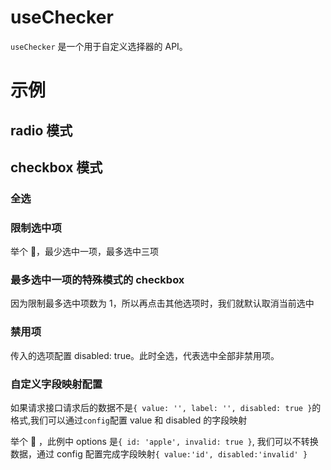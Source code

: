 # useChecker

`useChecker` 是一个用于自定义选择器的 API。

# 示例

## radio 模式

<demo src="./../demo/useChecker/DemoRadio.vue"></demo>

## checkbox 模式

### 全选

<demo src="./../demo/useChecker/DemoCheckBoxAll.vue"></demo>

### 限制选中项

举个 🌰，最少选中一项，最多选中三项

<demo src="./../demo/useChecker/DemoCheckBoxLimit.vue"></demo>

### 最多选中一项的特殊模式的 checkbox

因为限制最多选中项数为 1，所以再点击其他选项时，我们就默认取消当前选中

<demo src="./../demo/useChecker/DemoCheckBoxLimitOne.vue"></demo>

### 禁用项

传入的选项配置 disabled: true。此时全选，代表选中全部非禁用项。

<demo src="./../demo/useChecker/DemoCheckBoxDisabled.vue"></demo>

### 自定义字段映射配置

如果请求接口请求后的数据不是`{ value: '', label: '', disabled: true }`的格式,我们可以通过`config`配置 value 和 disabled 的字段映射

举个 🌰 ，此例中 options 是`{ id: 'apple', invalid: true }`, 我们可以不转换数据，通过 config 配置完成字段映射`{ value:'id', disabled:'invalid' }`

<demo src="./../demo/useChecker/DemoCheckBoxConfig.vue"></demo>
